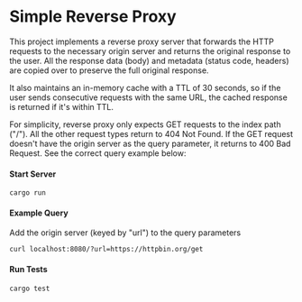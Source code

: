 # Simple Reverse Proxy

This project implements a reverse proxy server that forwards the HTTP requests to the
necessary origin server and returns the original response to the user. All the response
data (body) and metadata (status code, headers) are copied over to preserve the full
original response.

It also maintains an in-memory cache with a TTL of 30 seconds, so if the user sends consecutive requests
with the same URL, the cached response is returned if it's within TTL.


For simplicity, reverse proxy only expects GET requests to the index path ("/"). All the other request
types return to 404 Not Found. If the GET request doesn't have the origin server as the query parameter,
it returns to 400 Bad Request. See the correct query example below:

#### Start Server

```
cargo run
```

#### Example Query
Add the origin server (keyed by "url") to the query parameters
```
curl localhost:8080/?url=https://httpbin.org/get
```

#### Run Tests
```
cargo test
```
